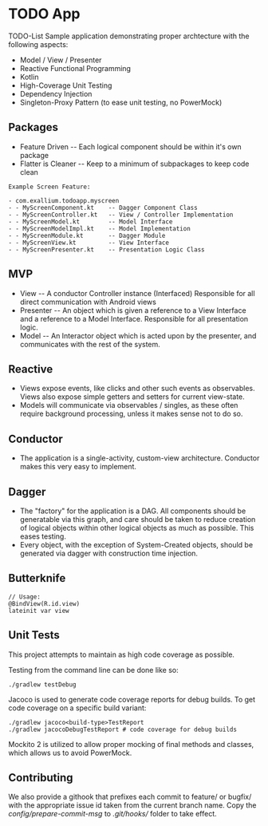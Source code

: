 # TODO App

TODO-List Sample application demonstrating proper archtecture with the following
aspects:

* Model / View / Presenter
* Reactive Functional Programming
* Kotlin
* High-Coverage Unit Testing
* Dependency Injection
* Singleton-Proxy Pattern (to ease unit testing, no PowerMock)

## Packages

* Feature Driven -- Each logical component should be within it's own package
* Flatter is Cleaner -- Keep to a minimum of subpackages to keep code clean

```
Example Screen Feature:

- com.exallium.todoapp.myscreen
- - MyScreenComponent.kt    -- Dagger Component Class
- - MyScreenController.kt   -- View / Controller Implementation
- - MyScreenModel.kt        -- Model Interface
- - MyScreenModelImpl.kt    -- Model Implementation
- - MyScreenModule.kt       -- Dagger Module
- - MyScreenView.kt         -- View Interface
- - MyScreenPresenter.kt    -- Presentation Logic Class
```

## MVP

* View -- A conductor Controller instance (Interfaced) Responsible for all
  direct communication with Android views
* Presenter -- An object which is given a reference to a View Interface and a
  reference to a Model Interface.  Responsible for all presentation logic.
* Model -- An Interactor object which is acted upon by the presenter, and
  communicates with the rest of the system.

## Reactive

* Views expose events, like clicks and other such events as observables.  Views
  also expose simple getters and setters for current view-state.
* Models will communicate via observables / singles, as these often require
  background processing, unless it makes sense not to do so.

## Conductor

* The application is a single-activity, custom-view architecture.  Conductor
  makes this very easy to implement.

## Dagger

* The "factory" for the application is a DAG.  All components should be
  generatable via this graph, and care should be taken to reduce creation of
logical objects within other logical objects as much as possible.  This eases
testing.
* Every object, with the exception of System-Created objects, should be
  generated via dagger with construction time injection.

## Butterknife

```
// Usage:
@BindView(R.id.view)
lateinit var view
```
## Unit Tests

This project attempts to maintain as high code coverage as possible.

Testing from the command line can be done like so:

```./gradlew testDebug```

Jacoco is used to generate code coverage reports for debug builds. To get code coverage on a specific build variant:

```
./gradlew jacoco<build-type>TestReport
./gradlew jacocoDebugTestReport # code coverage for debug builds
```

Mockito 2 is utilized to allow proper mocking of final methods and classes, which allows us to avoid PowerMock.

## Contributing

We also provide a githook that prefixes each commit to feature/ or bugfix/ with the appropriate issue id taken from the current branch name. 
Copy the *config/prepare-commit-msg* to *.git/hooks/* folder to take effect.
